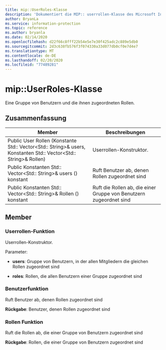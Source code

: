 ```yaml
---
title: mip::UserRoles-Klasse
description: 'Dokumentiert die MIP:: userrollen-Klasse des Microsoft Information Protection (MIP) SDK.'
author: BryanLa
ms.service: information-protection
ms.topic: reference
ms.author: bryanla
ms.date: 02/14/2020
ms.openlocfilehash: d22f66c8fff22b54e5e7e30f425adc2c889e5db0
ms.sourcegitcommit: 2d3c638fb576f3f074330a33d077db0cf0e7d4e7
ms.translationtype: MT
ms.contentlocale: de-DE
ms.lasthandoff: 02/20/2020
ms.locfileid: "77489281"
---
```

# <a name="class-mipuserroles"></a>mip::UserRoles-Klasse 
Eine Gruppe von Benutzern und die ihnen zugeordneten Rollen.
  
## <a name="summary"></a>Zusammenfassung
 Member                        | Beschreibungen                                
--------------------------------|---------------------------------------------
Public User Rollen (Konstante Std:: Vector\<Std:: String\>& users, Konstanten Std:: Vector\<Std:: String\>& Rollen)  |  Userrollen-Konstruktor.
Public Konstanten Std:: Vector\<Std:: String\>& users () konstant  |  Ruft Benutzer ab, denen Rollen zugeordnet sind
Public Konstanten Std:: Vector\<Std:: String\>& Rollen () konstant  |  Ruft die Rollen ab, die einer Gruppe von Benutzern zugeordnet sind
  
## <a name="members"></a>Member
  
### <a name="userroles-function"></a>Userrollen-Funktion
Userrollen-Konstruktor.

Parameter:  
* **users**: Gruppe von Benutzern, in der allen Mitgliedern die gleichen Rollen zugeordnet sind 


* **roles**: Rollen, die allen Benutzern einer Gruppe zugeordnet sind


  
### <a name="users-function"></a>Benutzerfunktion
Ruft Benutzer ab, denen Rollen zugeordnet sind

  
**Rückgabe**: Benutzer, denen Rollen zugeordnet sind
  
### <a name="roles-function"></a>Rollen Funktion
Ruft die Rollen ab, die einer Gruppe von Benutzern zugeordnet sind

  
**Rückgabe**: Rollen, die einer Gruppe von Benutzern zugeordnet sind